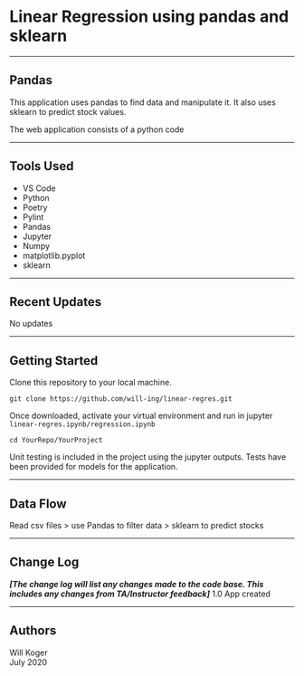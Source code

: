 # Linear Regression using pandas and sklearn

---

## Pandas

This application uses pandas to find data and manipulate it. It also uses sklearn to predict stock values.

The web application consists of a python code

---

## Tools Used

- VS Code
- Python
- Poetry
- Pylint
- Pandas
- Jupyter
- Numpy
- matplotlib.pyplot
- sklearn

---

## Recent Updates

No updates

---

## Getting Started

Clone this repository to your local machine.

```terminal
git clone https://github.com/will-ing/linear-regres.git
```

Once downloaded, activate your virtual environment and run in jupyter `linear-regres.ipynb/regression.ipynb`

```terminal
cd YourRepo/YourProject
```

Unit testing is included in the project using the jupyter outputs. Tests have been provided for models for the application.

---

## Data Flow

Read csv files > use Pandas to filter data > sklearn to predict stocks

---

## Change Log

***[The change log will list any changes made to the code base. This includes any changes from TA/Instructor feedback]***
1.0 App created

---

## Authors

Will Koger\
July 2020

